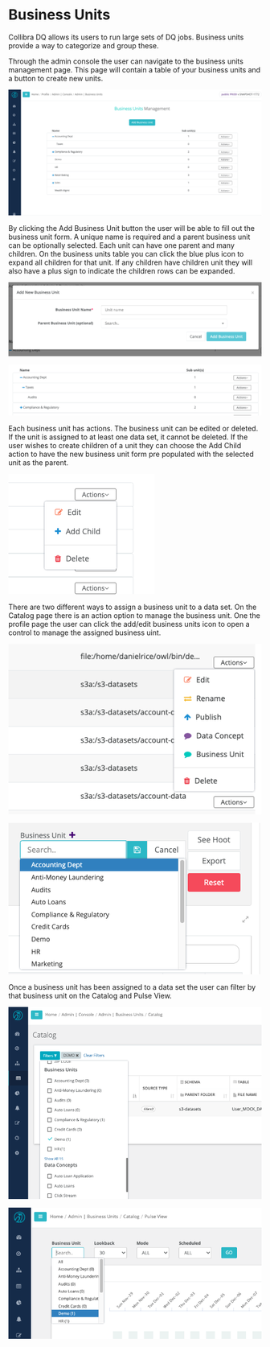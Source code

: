 # Business Units

Collibra DQ allows its users to run large sets of DQ jobs. Business units provide a way to categorize and group these. 

Through the admin console the user can navigate to the business units management page. This page will contain a table of your business units and a button to create new units. 

![Business Unit Management page](../.gitbook/assets/screen-shot-2020-12-28-at-1.08.45-pm.png)

By clicking the Add Business Unit button the user will be able to fill out the business unit form. A unique name is required and a parent business unit can be optionally selected. Each unit can have one parent and many children. On the business units table you can click the blue plus icon to expand all children for that unit. If any children have children unit they will also have a plus sign to indicate the children rows can be expanded.  

![](../.gitbook/assets/screen-shot-2020-12-28-at-1.12.17-pm.png)

![](../.gitbook/assets/screen-shot-2020-12-28-at-1.13.35-pm.png)

Each business unit has actions. The business unit can be edited or deleted. If the unit is assigned to at least one data set, it cannot be deleted. If the user wishes to create children of a unit they can choose the Add Child action to have the new business unit form pre populated with the selected unit as the parent. 

![](../.gitbook/assets/screen-shot-2020-12-28-at-1.17.36-pm.png)

There are two different ways to assign a business unit to a data set. On the Catalog page there is an action option to manage the business unit. One the profile page the user can click the add/edit business units icon to open a control to manage the assigned business uint. 

![Manage business unit from Catalog](../.gitbook/assets/screen-shot-2020-12-28-at-1.20.48-pm.png)

![Manage business unit from Profile](../.gitbook/assets/screen-shot-2020-12-28-at-1.21.42-pm.png)

Once a business unit has been assigned to a data set the user can filter by that business unit on the Catalog and Pulse View. 

![Filter by business unit from Catalog](../.gitbook/assets/screen-shot-2020-12-28-at-1.26.01-pm.png)

![Filter by business unit from Pulse View](../.gitbook/assets/screen-shot-2020-12-28-at-1.28.45-pm.png)
